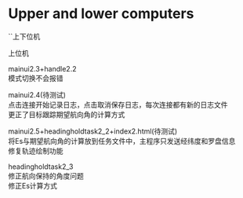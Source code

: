 # Upper and lower computers
``上下位机


上位机

mainui2.3+handle2.2<br>
模式切换不会报错<br>

mainui2.4(待测试)<br>
点击连接开始记录日志，点击取消保存日志，每次连接都有新的日志文件<br>
更正了目标跟踪期望航向角的计算方式<br>

mainui2.5+headingholdtask2_2+index2.html(待测试)<br>
将Es与期望航向角的计算放到任务文件中，主程序只发送经纬度和罗盘信息<br>
修复轨迹绘制功能<br>

headingholdtask2_3<br>
修正航向保持的角度问题<br>
修正Es计算方式<br>